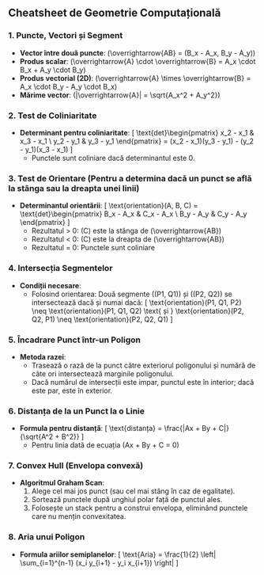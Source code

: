 ## Cheatsheet de Geometrie Computațională

### 1. Puncte, Vectori și Segment
- **Vector între două puncte**: \(\overrightarrow{AB} = (B_x - A_x, B_y - A_y)\)
- **Produs scalar**: \(\overrightarrow{A} \cdot \overrightarrow{B} = A_x \cdot B_x + A_y \cdot B_y\)
- **Produs vectorial (2D)**: \(\overrightarrow{A} \times \overrightarrow{B} = A_x \cdot B_y - A_y \cdot B_x\)
- **Mărime vector**: \(|\overrightarrow{A}| = \sqrt{A_x^2 + A_y^2}\)

### 2. Test de Coliniaritate
- **Determinant pentru coliniaritate**:
  \[
  \text{det}\begin{pmatrix}
  x_2 - x_1 & x_3 - x_1 \\
  y_2 - y_1 & y_3 - y_1
  \end{pmatrix} = (x_2 - x_1)(y_3 - y_1) - (y_2 - y_1)(x_3 - x_1)
  \]
  - Punctele sunt coliniare dacă determinantul este 0.

### 3. Test de Orientare (Pentru a determina dacă un punct se află la stânga sau la dreapta unei linii)
- **Determinantul orientării**:
  \[
  \text{orientation}(A, B, C) = \text{det}\begin{pmatrix}
  B_x - A_x & C_x - A_x \\
  B_y - A_y & C_y - A_y
  \end{pmatrix}
  \]
  - Rezultatul > 0: \(C\) este la stânga de \(\overrightarrow{AB}\)
  - Rezultatul < 0: \(C\) este la dreapta de \(\overrightarrow{AB}\)
  - Rezultatul = 0: Punctele sunt coliniare

### 4. Intersecția Segmentelor
- **Condiții necesare**:
  - Folosind orientarea: Două segmente \((P1, Q1)\) și \((P2, Q2)\) se intersectează dacă și numai dacă:
    \[
    \text{orientation}(P1, Q1, P2) \neq \text{orientation}(P1, Q1, Q2) \text{ și } \text{orientation}(P2, Q2, P1) \neq \text{orientation}(P2, Q2, Q1)
    \]

### 5. Încadrare Punct într-un Poligon
- **Metoda razei**:
  - Trasează o rază de la punct către exteriorul poligonului și numără de câte ori intersectează marginile poligonului.
  - Dacă numărul de intersecții este impar, punctul este în interior; dacă este par, este în exterior.

### 6. Distanța de la un Punct la o Linie
- **Formula pentru distanță**:
  \[
  \text{distanța} = \frac{|Ax + By + C|}{\sqrt{A^2 + B^2}}
  \]
  - Pentru linia dată de ecuația \(Ax + By + C = 0\)

### 7. Convex Hull (Envelopa convexă)
- **Algoritmul Graham Scan**:
  1. Alege cel mai jos punct (sau cel mai stâng în caz de egalitate).
  2. Sortează punctele după unghiul polar față de punctul ales.
  3. Folosește un stack pentru a construi envelopa, eliminând punctele care nu mențin convexitatea.

### 8. Aria unui Poligon
- **Formula ariilor semiplanelor**:
  \[
  \text{Aria} = \frac{1}{2} \left| \sum_{i=1}^{n-1} (x_i y_{i+1} - y_i x_{i+1}) \right|
  \]
  
